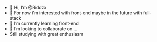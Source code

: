 - 👋 Hi, I’m @Riddzx
- 👀 For now i'm interested with front-end maybe in the future with full-stack
- 🌱 I’m currently learning front-end
- 💞️ I’m looking to collaborate on ...
- Still studying with great enthusiasm
<!---
Riddzx/Riddzx is a ✨ special ✨ repository because its `README.md` (this file) appears on your GitHub profile.
You can click the Preview link to take a look at your changes.
--->
